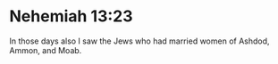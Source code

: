 # Nehemiah 13:23

In those days also I saw the Jews who had married women of Ashdod, Ammon, and Moab.
